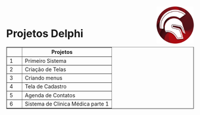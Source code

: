 <img src="img/delphi-logo-1024.png" width=100 align="right"/><br/>

# Projetos Delphi

<table border="1">
  <thead>
    <tr>
      <th>&nbsp &nbsp &nbsp &nbsp </th>
      <th>Projetos&nbsp &nbsp &nbsp &nbsp</th>
    </tr>
  </thead>
  <tbody>
   <tr>
      <td>1</td>
      <td>Primeiro Sistema</td>
    </tr>
	<tr>
      <td>2</td>
      <td>Criação de Telas</td>
    </tr>
    <tr>
      <td>3</td>
	  <td>Criando menus</td>
    </tr>
	 <tr>
      <td>4</td>
	  <td>Tela de Cadastro</td>
    </tr>
	 <tr>
      <td>5</td>
	  <td>Agenda de Contatos</td>
    </tr>
	 <tr>
      <td>6</td>
	  <td>Sistema de Clinica Médica parte 1</td>
    </tr>
  </tbody>
</table>

